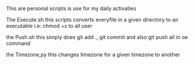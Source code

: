 This are personal scripts is use for my daily activaties

The Execute.sh
    this scripts converts everyfile in a given directory to an executable
    i.e: chmod +x  to all user


the Push.sh
    this simply does git add ., git commit and also git push all in oe command

the Timezone,py 
    this changes timezone for a given timezone to another
    
